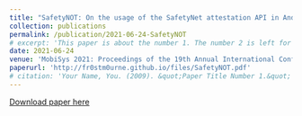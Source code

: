 ```yaml
---
title: "SafetyNOT: On the usage of the SafetyNet attestation API in Android"
collection: publications
permalink: /publication/2021-06-24-SafetyNOT
# excerpt: 'This paper is about the number 1. The number 2 is left for future work.'
date: 2021-06-24
venue: 'MobiSys 2021: Proceedings of the 19th Annual International Conference on Mobile Systems, Applications, and Services'
paperurl: 'http://fr0stm0urne.github.io/files/SafetyNOT.pdf'
# citation: 'Your Name, You. (2009). &quot;Paper Title Number 1.&quot; <i>Journal 1</i>. 1(1).'
---
```

<!-- This paper is about the number 1. The number 2 is left for future work. -->

[Download paper here](http://fr0stm0urne.github.io/files/paper1.pdf)

<!-- Recommended citation: Your Name, You. (2009). "Paper Title Number 1." <i>Journal 1</i>. 1(1). -->